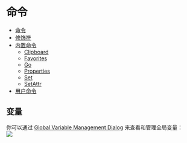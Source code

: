 # 命令
- [命令](命令.md)
- [修饰符](修饰符.md)
- [内置命令](内置命令/README.md)
  - [Clipboard](内置命令/Clipboard.md)
  - [Favorites](内置命令/Favorites.md)
  - [Go](内置命令/Go.md)
  - [Properties](内置命令/Properties.md)
  - [Set](内置命令/Set.md)
  - [SetAttr](内置命令/SetAttr.md)
- [用户命令](用户命令/README.md)

## 变量
你可以通过 [Global Variable Management Dialog](https://resource.dopus.com/t/global-variable-management-dialog/26402) 来查看和管理全局变量：  
![](https://resource.dopus.com/uploads/default/original/3X/1/b/1bfe87affba61c58ee3642a5f441e33ca923c1b3.jpg)